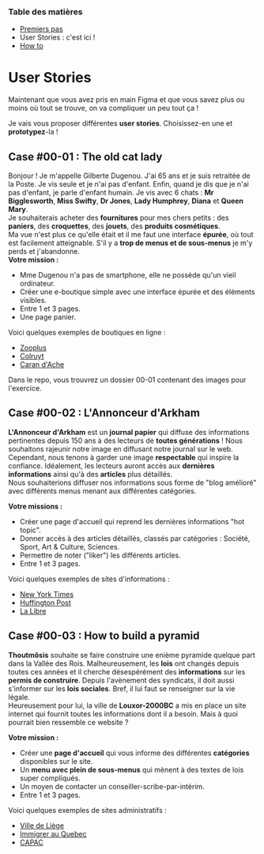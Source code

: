 ### Table des matières

- [Premiers pas](./README.md)
- User Stories : c'est ici !
- [How to](./howTo.md)

# User Stories

Maintenant que vous avez pris en main Figma et que vous savez plus ou moins où tout se trouve, on va compliquer un peu tout ça !

Je vais vous proposer différentes **user stories**. Choisissez-en une et **prototypez**-la !

## Case #00-01 : The old cat lady

Bonjour ! Je m'appelle Gilberte Dugenou. J'ai 65 ans et je suis retraitée de la Poste. Je vis seule et je n'ai pas d'enfant. Enfin, quand je dis que je n'ai pas d'enfant, je parle d'enfant humain. Je vis avec 6 chats : **Mr Bigglesworth**, **Miss Swifty**, **Dr Jones**, **Lady Humphrey**, **Diana** et **Queen Mary**.  
Je souhaiterais acheter des **fournitures** pour mes chers petits : des **paniers**, des **croquettes**, des **jouets**, des **produits cosmétiques**.  
Ma vue n'est plus ce qu'elle était et il me faut une interface **épurée**, où tout est facilement atteignable. S'il y a **trop de menus et de sous-menus** je m'y perds et j'abandonne.  
**Votre mission :**

- Mme Dugenou n'a pas de smartphone, elle ne possède qu'un vieil ordinateur.
- Créer une e-boutique simple avec une interface épurée et des éléments visibles.
- Entre 1 et 3 pages.
- Une page panier.

Voici quelques exemples de boutiques en ligne :

- [Zooplus](https://www.zooplus.be/?tduid=8ee745804fcad5809e0cf777a2dea6fe)
- [Colruyt](https://www.colruyt.be/fr?gclid=Cj0KCQiA2vjuBRCqARIsAJL5a-JLSIf98i9teBfcCjoLzCbLAbOk8YHYZYYomk1gk49MhKtr_X0W_WQaAglOEALw_wcB)
- [Caran d'Ache](https://www.carandache.com/be/fr/?gclid=Cj0KCQiA2vjuBRCqARIsAJL5a-JdaFeEcpntY37oruHsRdLtBeCAG4HjGIPOH0vaGnv7v16fFm16O04aAu7mEALw_wcB)

Dans le repo, vous trouvrez un dossier 00-01 contenant des images pour l'exercice.

## Case #00-02 : L'Annonceur d'Arkham

**L'Annonceur d'Arkham** est un **journal papier** qui diffuse des informations pertinentes depuis 150 ans à des lecteurs de **toutes générations** ! Nous souhaitons rajeunir notre image en diffusant notre journal sur le web. Cependant, nous tenons à garder une image **respectable** qui inspire la confiance. Idéalement, les lecteurs auront accès aux **dernières informations** ainsi qu'à des **articles** plus détaillés.  
Nous souhaiterions diffuser nos informations sous forme de "blog amélioré" avec différents menus menant aux différentes catégories.

**Votre missions :**

- Créer une page d'accueil qui reprend les dernières informations "hot topic".
- Donner accès à des articles détaillés, classés par catégories : Société, Sport, Art & Culture, Sciences.
- Permettre de noter ("liker") les différents articles.
- Entre 1 et 3 pages.

Voici quelques exemples de sites d'informations :

- [New York Times](https://www.nytimes.com/)
- [Huffington Post](https://www.huffingtonpost.fr/)
- [La Libre](https://www.lalibre.be/)

## Case #00-03 : How to build a pyramid

**Thoutmôsis** souhaite se faire construire une enième pyramide quelque part dans la Vallée des Rois. Malheureusement, les **lois** ont changés depuis toutes ces années et il cherche désespérément des **informations** sur les **permis de construire**. Depuis l'avènement des syndicats, il doit aussi s'informer sur les **lois sociales**. Bref, il lui faut se renseigner sur la vie légale.  
Heureusement pour lui, la ville de **Louxor-2000BC** a mis en place un site internet qui fournit toutes les informations dont il a besoin. Mais à quoi pourrait bien ressemble ce website ?

**Votre mission :**

- Créer une **page d'accueil** qui vous informe des différentes **catégories** disponibles sur le site.
- Un **menu avec plein de sous-menus** qui mènent à des textes de lois super compliqués.
- Un moyen de contacter un conseiller-scribe-par-intérim.
- Entre 1 et 3 pages.

Voici quelques exemples de sites administratifs :

- [Ville de Liège](https://www.liege.be/fr)
- [Immigrer au Quebec](https://www.immigrer.com/)
- [CAPAC](https://www.hvw-capac.fgov.be/fr)
